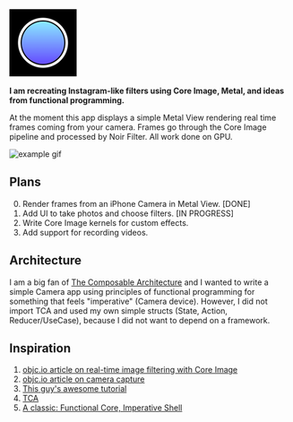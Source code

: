 <img alt="icon" src="Resources/icon-120.png">

**I am recreating Instagram-like filters using Core Image, Metal,
and ideas from functional programming.**

At the moment this app displays a simple Metal View rendering real time frames coming
from your camera. Frames go through the Core Image pipeline and processed by Noir Filter.
All work done on GPU.

<img alt="example gif" src="Resources/example.gif">

## Plans

0. Render frames from an iPhone Camera in Metal View. [DONE]
1. Add UI to take photos and choose filters. [IN PROGRESS]
2. Write Core Image kernels for custom effects.
3. Add support for recording videos.

## Architecture

I am a big fan of [The Composable Architecture](https://github.com/pointfreeco/swift-composable-architecture) and I wanted to write a simple
Camera app using principles of functional programming for something that feels "imperative" (Camera device).
However, I did not import TCA and used my own simple structs (State, Action, Reducer/UseCase),
because I did not want to depend on a framework.

## Inspiration

1. [objc.io article on real-time image filtering with Core Image](https://www.objc.io/issues/23-video/core-image-video/)
2. [objc.io article on camera capture](https://www.objc.io/issues/21-camera-and-photos/camera-capture-on-ios/)
3. [This guy's awesome tutorial](https://betterprogramming.pub/using-cifilters-metal-to-make-a-custom-camera-in-ios-c76134993316)
4. [TCA](https://github.com/pointfreeco/swift-composable-architecture)
5. [A classic: Functional Core, Imperative Shell](https://www.destroyallsoftware.com/screencasts/catalog/functional-core-imperative-shell)

